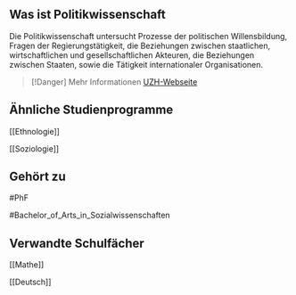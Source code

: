 


## Was ist Politikwissenschaft
Die Politikwissenschaft untersucht Prozesse der politischen Willensbildung, Fragen der Regierungstätigkeit, die Beziehungen zwischen staatlichen, wirtschaftlichen und gesellschaftlichen Akteuren, die Beziehungen zwischen Staaten, sowie die Tätigkeit internationaler Organisationen.
>[!Danger] Mehr Informationen
>[UZH-Webseite](https://www.uzh.ch/cmsssl/de/studies/programs/bachelor/political_science.html)


## Ähnliche Studienprogramme
[[Ethnologie]]

[[Soziologie]]

## Gehört zu 

#PhF

#Bachelor_of_Arts_in_Sozialwissenschaften


## Verwandte Schulfächer
[[Mathe]]

[[Deutsch]]
